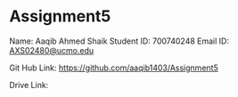 # Assignment5

Name: Aaqib Ahmed Shaik
Student ID: 700740248
Email ID: AXS02480@ucmo.edu


Git Hub Link: https://github.com/aaqib1403/Assignment5

Drive Link: 

